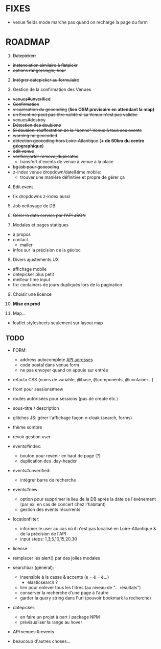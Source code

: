 # FIXES

- venue fields mode marche pas quand on recharge la page du form

# ROADMAP

1. ~~Datepicker:~~
  - ~~instanciation similaire à flatpickr~~
  - ~~options range/single, hour~~

2. ~~Intégrer datepicker au formulaire~~

3. Gestion de la confirmation des Venues
  - ~~venues#unverified~~
  - ~~Confirmation~~
  - ~~visualisation du geocoding~~ **(lien OSM provisoire en attendant la map)**
  - ~~un Event ne peut pas être validé si sa Venue n'est pas validée~~
  - ~~venues#destroy~~
  - ~~Détection des doublons~~
  - ~~Si doublon: réaffectation de la "bonne" Venue à tous ses events~~
  - ~~warning no geocoded~~
  - ~~détection geocoding hors Loire-Atlantique~~ **(+ de 60km du centre géographique)**
  - ~~edit venue~~
  - ~~vérifier/jarter remove_duplicates~~
    - transfert d'events de venue à venue à la place
  - ~~bg job pour geocoding~~
  - z-index venue dropdown/date&time mobile:
    - trouver une manière définitive et propre de gérer ça

4. ~~Edit event~~
  - fix dropdowns z-index aussi

5. Job nettoyage de DB

6. ~~Gérer la data servies par l'API JSON~~

7. Modales et pages statiques
  - à propos
  - contact
    - mailer
  - infos sur la précision de la géoloc

8. Divers ajustements UX
  - affichage mobile
  - datepicker plus petit
  - meilleur time input
  - fix: containers de jours dupliqués lors de la pagination

9. Choisir une licence

10. **Mise en prod**

11. Map...
  - leaflet stylesheets seulement sur layout map

## TODO

- FORM:
  - address autocomplete [API adresses](https://adresse.data.gouv.fr/outils/api-doc/adresse)
  - code postal dans venue form
  - ne pas envoyer quand on appuie sur entrée

- refacto CSS (noms de variable, @base, @components, @container...)

- front pour sessions#new
- routes autorisées pour sessions (pas de create etc.)

- sous-titre / description

- glitches JS: gérer l'affichage façon v-cloak (search, forms)

- thème sombre

- revoir gestion user

- events#index:
  - bouton pour revenir en haut de page (?)
  - duplication des .day-header 

- events#unverified:
  - intégrer barre de recherche

- events#new:
  - option pour supprimer le lieu de la DB après la date de l'événement (par ex. en cas de concert chez l'habitant)
  - gestion des events récurrents

- locationfilter:
  - informer le user au cas où il n'est pas localisé en Loire-Atlantique & de la précision de l'API
  - input steps: 1,3,5,10,15,20,30

- license

- remplacer les alert() par des jolies modales

- searchbar (général):
  - insensible à la casse & accents (e = é = è...)
    - elasticsearch ?
  - lien pour enlever tous les filtres (au niveau de "... résultats")
  - conserver la recherche d'une page à l'autre
  - garder la query string dans l'url (pouvoir bookmark la recherche)

- datepicker:
  - en faire un projet à part / package NPM
  - prévisualiser la range au hover

- ~~API venues & events~~

- beaucoup d'autres choses...
